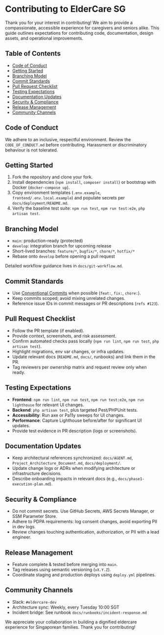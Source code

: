 # Contributing to ElderCare SG

Thank you for your interest in contributing! We aim to provide a compassionate, accessible experience for caregivers and seniors alike. This guide outlines expectations for contributing code, documentation, design assets, and operational improvements.

## Table of Contents
- [Code of Conduct](#code-of-conduct)
- [Getting Started](#getting-started)
- [Branching Model](#branching-model)
- [Commit Standards](#commit-standards)
- [Pull Request Checklist](#pull-request-checklist)
- [Testing Expectations](#testing-expectations)
- [Documentation Updates](#documentation-updates)
- [Security & Compliance](#security--compliance)
- [Release Management](#release-management)
- [Community Channels](#community-channels)

## Code of Conduct
We adhere to an inclusive, respectful environment. Review the `CODE_OF_CONDUCT.md` before contributing. Harassment or discriminatory behaviour is not tolerated.

## Getting Started
1. Fork the repository and clone your fork.
2. Install dependencies (`npm install`, `composer install`) or bootstrap with Docker (`docker-compose up`).
3. Copy environment templates (`.env.example`, `frontend/.env.local.example`) and populate secrets per `docs/deployment/README.md`.
4. Verify the baseline test suite: `npm run test`, `npm run test:e2e`, `php artisan test`.

## Branching Model
- `main`: production-ready (protected)
- `develop`: integration branch for upcoming release
- Short-lived branches: `feature/*`, `bugfix/*`, `chore/*`, `hotfix/*`
- Rebase onto `develop` before opening a pull request

Detailed workflow guidance lives in `docs/git-workflow.md`.

## Commit Standards
- Use [Conventional Commits](https://www.conventionalcommits.org/) when possible (`feat:`, `fix:`, `chore:`).
- Keep commits scoped; avoid mixing unrelated changes.
- Reference issue IDs in commit messages or PR descriptions (`refs #123`).

## Pull Request Checklist
- Follow the PR template (if enabled).
- Provide context, screenshots, and risk assessment.
- Confirm automated checks pass locally (`npm run lint`, `npm run test`, `php artisan test`).
- Highlight migrations, env var changes, or infra updates.
- Update relevant docs (`README.md`, `docs/`, runbooks) and link them in the PR.
- Tag reviewers per ownership matrix and request review only when ready.

## Testing Expectations
- **Frontend**: `npm run lint`, `npm run test`, `npm run test:e2e`, `npm run lighthouse` for relevant UI changes.
- **Backend**: `php artisan test`, plus targeted Pest/PHPUnit tests.
- **Accessibility**: Run axe or Pa11y sweeps for UI changes.
- **Performance**: Capture Lighthouse before/after for significant UI updates.
- Provide test evidence in PR description (logs or screenshots).

## Documentation Updates
- Keep architectural references synchronized: `docs/AGENT.md`, `Project_Architecture_Document.md`, `docs/deployment/`.
- Update change logs or ADRs when modifying architecture or infrastructure decisions.
- Describe onboarding impacts in relevant docs (e.g., `docs/phase1-execution-plan.md`).

## Security & Compliance
- Do not commit secrets. Use GitHub Secrets, AWS Secrets Manager, or SSM Parameter Store.
- Adhere to PDPA requirements: log consent changes, avoid exporting PII in dev logs.
- Review changes touching authentication, authorization, or PII with a lead engineer.

## Release Management
- Feature complete & tested before merging into `main`.
- Tag releases using semantic versioning (`vX.Y.Z`).
- Coordinate staging and production deploys using `deploy.yml` pipelines.

## Community Channels
- Slack: `#eldercare-dev`
- Architecture sync: Weekly, every Tuesday 10:00 SGT
- Incident bridge: See runbook `docs/runbooks/incident-response.md`

We appreciate your collaboration in building a dignified eldercare experience for Singaporean families. Thank you for contributing! 
